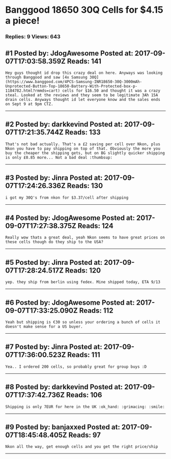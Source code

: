 # Banggood 18650 30Q Cells for $4.15 a piece!

### Replies: 9 Views: 643

## \#1 Posted by: JdogAwesome Posted at: 2017-09-07T17:03:58.359Z Reads: 141

```
Hey guys thought id drop this crazy deal on here. Anyways was looking through Banggood and saw [4x Samsung 30Q](https://www.banggood.com/4PCS-Samsung-INR18650-30Q-3000mAh-Unprotected-Button-Top-18650-Battery-With-Protected-box-p-1184782.html?rmmds=cart) cells for $16.50 and thought it was a crazy steal. Looked at the reviews and they seem to be legitimate 3Ah 15A drain cells. Anyways thought id let everyone know and the sales ends on Sept 9 at 9pm CTZ.
```

---
## \#2 Posted by: darkkevind Posted at: 2017-09-07T17:21:35.744Z Reads: 133

```
That's not bad actually. That's a £2 saving per cell over Nkon, plus Nkon you have to pay shipping on top of that. Obviously the more you buy the cheaper the shipping gets, but on BG slightly quicker shipping is only £0.85 more... Not a bad deal :thumbsup:
```

---
## \#3 Posted by: Jinra Posted at: 2017-09-07T17:24:26.336Z Reads: 130

```
i got my 30Q's from nkon for $3.37/cell after shipping
```

---
## \#4 Posted by: JdogAwesome Posted at: 2017-09-07T17:27:38.375Z Reads: 124

```
Really wow thats a great deal, yeah Nkon seems to have great prices on these cells though do they ship to the USA?
```

---
## \#5 Posted by: Jinra Posted at: 2017-09-07T17:28:24.517Z Reads: 120

```
yep. they ship from berlin using fedex. Mine shipped today, ETA 9/13
```

---
## \#6 Posted by: JdogAwesome Posted at: 2017-09-07T17:33:25.090Z Reads: 112

```
Yeah but shipping is €30 so unless your ordering a bunch of cells it doesn't make sense for a US buyer.
```

---
## \#7 Posted by: Jinra Posted at: 2017-09-07T17:36:00.523Z Reads: 111

```
Yea.. I ordered 200 cells, so probably great for group buys :D
```

---
## \#8 Posted by: darkkevind Posted at: 2017-09-07T17:37:42.736Z Reads: 106

```
Shipping is only 7EUR for here in the UK :ok_hand: :grimacing: :smile:
```

---
## \#9 Posted by: banjaxxed Posted at: 2017-09-07T18:45:48.405Z Reads: 97

```
Nkon all the way, get enough cells and you get the right price/ship
```

---
